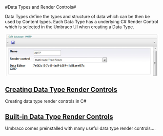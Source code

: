 #Data Types and Render Controls#

Data Types define the types and structure of data which can be then be used by Content types. Each Data Type has a underlying C# Render Control which is selected in the Umbraco UI when creating a Data Type.

![Data Type Definition](images/Data-Type-Render-Control.jpg?raw=true)

## [Creating Data Type Render Controls](Creating-Data-Types/index.md) ##
Creating data type render controls in C#

## [Built-in Data Type Render Controls](Default-Data-Types/index.md) ##
Umbraco comes preinstalled with many useful data type render controls….